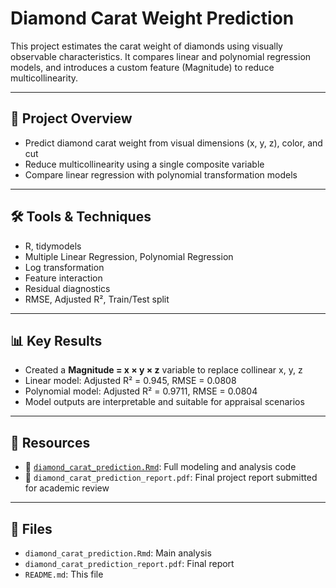# Diamond Carat Weight Prediction

This project estimates the carat weight of diamonds using visually observable characteristics. It compares linear and polynomial regression models, and introduces a custom feature (Magnitude) to reduce multicollinearity.

---

## 📁 Project Overview

- Predict diamond carat weight from visual dimensions (x, y, z), color, and cut  
- Reduce multicollinearity using a single composite variable  
- Compare linear regression with polynomial transformation models

---

## 🛠️ Tools & Techniques

- R, tidymodels  
- Multiple Linear Regression, Polynomial Regression  
- Log transformation  
- Feature interaction  
- Residual diagnostics  
- RMSE, Adjusted R², Train/Test split

---

## 📊 Key Results

- Created a **Magnitude = x × y × z** variable to replace collinear x, y, z  
- Linear model: Adjusted R² = 0.945, RMSE = 0.0808  
- Polynomial model: Adjusted R² = 0.9711, RMSE = 0.0804  
- Model outputs are interpretable and suitable for appraisal scenarios

---

## 🔗 Resources

- 📄 [`diamond_carat_prediction.Rmd`](./diamond_carat_prediction.Rmd): Full modeling and analysis code  
- 📑 `diamond_carat_prediction_report.pdf`: Final project report submitted for academic review

---

## 📂 Files

- `diamond_carat_prediction.Rmd`: Main analysis  
- `diamond_carat_prediction_report.pdf`: Final report  
- `README.md`: This file
